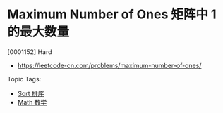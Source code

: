 # Maximum Number of Ones 矩阵中 1 的最大数量

[0001152] Hard

- https://leetcode-cn.com/problems/maximum-number-of-ones/

Topic Tags:

- [Sort 排序](https://leetcode-cn.com/tag/sort/)
- [Math 数学](https://leetcode-cn.com/tag/math/)
